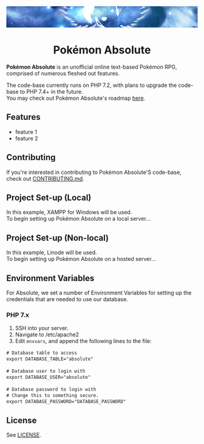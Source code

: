 <div align="center">
  <img src="./images/Assets/banner.png" title="Pokemon Absolute Logo" alt="Pokemon Absolute Logo" />
  <h1 align="center">Pok&eacute;mon Absolute</h1>
</div>

**Pok&eacute;mon Absolute** is an unofficial online text-based Pok&eacute;mon RPG, comprised of numerous fleshed out features.

The code-base currently runs on PHP 7.2, with plans to upgrade the code-base to PHP 7.4+ in the future.<br />
You may check out Pok&eacute;mon Absolute's roadmap [here](https://absoluterpg.com/roadmap.php).

## Features
- feature 1
- feature 2

## Contributing
If you're interested in contributing to Pok&eacute;mon Absolute'S code-base, check out [CONTRIBUTING.md](/CONTRIBUTING.md).

## Project Set-up (Local)
In this example, XAMPP for Windows will be used.<br />
To begin setting up Pok&eacute;mon Absolute on a local server...

## Project Set-up (Non-local)
In this example, Linode will be used.<br />
To begin setting up Pok&eacute;mon Absolute on a hosted server...

## Environment Variables
For Absolute, we set a number of Environment Variables for setting up the credentials that are needed to use our database.

### PHP 7.x
1. SSH into your server.
2. Navigate to /etc/apache2
3. Edit `envvars`, and append the following lines to the file:
```
# Database table to access
export DATABASE_TABLE="absolute"

# Database user to login with
export DATABASE_USER="absolute"

# Database password to login with
# Change this to something secure.
export DATABASE_PASSWORD="DATABASE_PASSWORD"
```

## License
See [LICENSE](/LICENSE).

